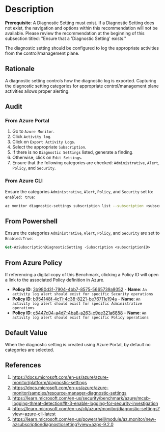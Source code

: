 # Description

**Prerequisite**: A Diagnostic Setting must exist. If a Diagnostic Setting does not exist, the navigation and options within this recommendation will not be available. Please review the recommendation at the beginning of this subsection titled: "Ensure that a 'Diagnostic Setting' exists."

The diagnostic setting should be configured to log the appropriate activities from the control/management plane.

## Rationale

A diagnostic setting controls how the diagnostic log is exported. Capturing the diagnostic setting categories for appropriate control/management plane activities allows proper alerting.

## Audit

### From Azure Portal

1. Go to `Azure Monitor`.
2. Click `Activity log`.
3. Click on `Export Activity Logs`.
4. Select the appropriate `Subscription`.
5. If there is no `Diagnostic Settings` listed, generate a finding.
6. Otherwise, click on `Edit Settings`.
7. Ensure that the following categories are checked: `Administrative`, `Alert`, `Policy`, and `Security`.

### From Azure CLI

Ensure the categories `Administrative`, `Alert`, `Policy`, and `Security` set to: `enabled: true`:

```sh
az monitor diagnostic-settings subscription list --subscription <subscription ID>
```

## From Powershell

Ensure the categories `Administrative`, `Alert`, `Policy`, and `Security` are set to `Enabled:True`:

```ps
Get-AzSubscriptionDiagnosticSetting -Subscription <subscriptionID>
```

## From Azure Policy

If referencing a digital copy of this Benchmark, clicking a Policy ID will open a link to the associated Policy definition in Azure.

- **Policy ID**: [3b980d31-7904-4bb7-8575-5665739a8052](https://portal.azure.com/#view/Microsoft_Azure_Policy/PolicyDetailBlade/definitionId/%2Fproviders%2FMicrosoft.Authorization%2FpolicyDefinitions%2F3b980d31-7904-4bb7-8575-5665739a8052) - **Name**: `An activity log alert should exist for specific Security operations`
- **Policy ID**: [b954148f-4c11-4c38-8221-be76711e194a](https://portal.azure.com/#view/Microsoft_Azure_Policy/PolicyDetailBlade/definitionId/%2Fproviders%2FMicrosoft.Authorization%2FpolicyDefinitions%2Fb954148f-4c11-4c38-8221-be76711e194a) - **Name**: `An activity log alert should exist for specific Administrative operations`
- **Policy ID**: [c5447c04-a4d7-4ba8-a263-c9ee321a6858](https://portal.azure.com/#view/Microsoft_Azure_Policy/PolicyDetailBlade/definitionId/%2Fproviders%2FMicrosoft.Authorization%2FpolicyDefinitions%2Fc5447c04-a4d7-4ba8-a263-c9ee321a6858) - **Name**: `An activity log alert should exist for specific Policy operations`

## Default Value

When the diagnostic setting is created using Azure Portal, by default no categories are selected.

## References

1. <https://docs.microsoft.com/en-us/azure/azure-monitor/platform/diagnostic-settings>
2. <https://docs.microsoft.com/en-us/azure/azure-monitor/samples/resource-manager-diagnostic-settings>
3. <https://learn.microsoft.com/en-us/security/benchmark/azure/mcsb-logging-threat-detection#lt-3-enable-logging-for-security-investigation>
4. <https://learn.microsoft.com/en-us/cli/azure/monitor/diagnostic-settings?view=azure-cli-latest>
5. <https://learn.microsoft.com/en-us/powershell/module/az.monitor/new-azsubscriptiondiagnosticsetting?view=azps-9.2.0>
